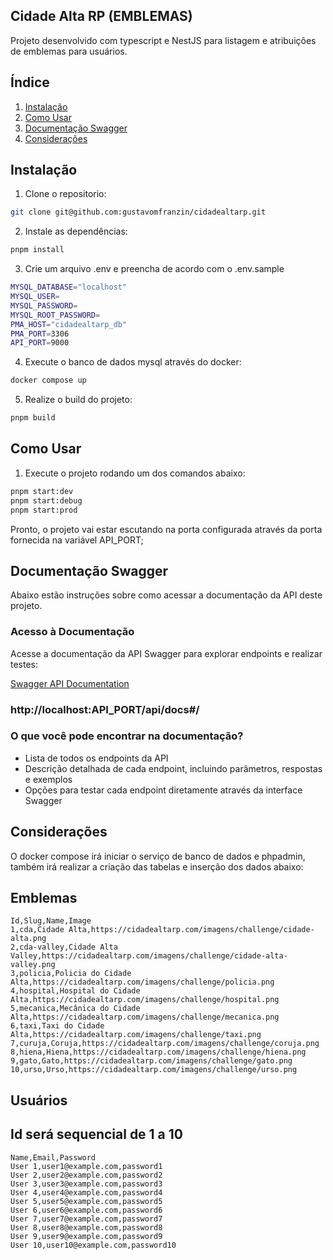 ## Cidade Alta RP (EMBLEMAS)

Projeto desenvolvido com typescript e NestJS para listagem e atribuições de emblemas para usuários.

## Índice 

1. [Instalação](#instalação)
2. [Como Usar](#como-usar)
2. [Documentação Swagger](#documentação-swagger)
3. [Considerações](#considerações)

## Instalação

1. Clone o repositorio:
```bash
git clone git@github.com:gustavomfranzin/cidadealtarp.git

```
2. Instale as dependências:
```bash
pnpm install
```
3. Crie um arquivo .env e preencha de acordo com o .env.sample
```bash
MYSQL_DATABASE="localhost"
MYSQL_USER=
MYSQL_PASSWORD=
MYSQL_ROOT_PASSWORD=
PMA_HOST="cidadealtarp_db"
PMA_PORT=3306
API_PORT=9000
```
4. Execute o banco de dados mysql através do docker:
```bash
docker compose up
```
5. Realize o build do projeto:
```bash
pnpm build
```

## Como Usar

1. Execute o projeto rodando um dos comandos abaixo:
```bash
pnpm start:dev 
pnpm start:debug
pnpm start:prod
```

Pronto, o projeto vai estar escutando na porta configurada através da porta fornecida na variável API_PORT;

## Documentação Swagger

Abaixo estão instruções sobre como acessar a documentação da API deste projeto.

### Acesso à Documentação

Acesse a documentação da API Swagger para explorar endpoints e realizar testes:

[Swagger API Documentation](https://swagger.io/docs/)

### http://localhost:API_PORT/api/docs#/

### O que você pode encontrar na documentação?

- Lista de todos os endpoints da API
- Descrição detalhada de cada endpoint, incluindo parâmetros, respostas e exemplos
- Opções para testar cada endpoint diretamente através da interface Swagger

## Considerações

O docker compose irá iniciar o serviço de banco de dados e phpadmin, também irá realizar a criação das tabelas e inserção dos dados abaixo:

## Emblemas

```csv
Id,Slug,Name,Image
1,cda,Cidade Alta,https://cidadealtarp.com/imagens/challenge/cidade-alta.png
2,cda-valley,Cidade Alta Valley,https://cidadealtarp.com/imagens/challenge/cidade-alta-valley.png
3,policia,Policia do Cidade Alta,https://cidadealtarp.com/imagens/challenge/policia.png
4,hospital,Hospital do Cidade Alta,https://cidadealtarp.com/imagens/challenge/hospital.png
5,mecanica,Mecânica do Cidade Alta,https://cidadealtarp.com/imagens/challenge/mecanica.png
6,taxi,Taxi do Cidade Alta,https://cidadealtarp.com/imagens/challenge/taxi.png
7,curuja,Coruja,https://cidadealtarp.com/imagens/challenge/coruja.png
8,hiena,Hiena,https://cidadealtarp.com/imagens/challenge/hiena.png
9,gato,Gato,https://cidadealtarp.com/imagens/challenge/gato.png
10,urso,Urso,https://cidadealtarp.com/imagens/challenge/urso.png
```

## Usuários

## Id será sequencial de 1 a 10 

```csv
Name,Email,Password
User 1,user1@example.com,password1
User 2,user2@example.com,password2
User 3,user3@example.com,password3
User 4,user4@example.com,password4
User 5,user5@example.com,password5
User 6,user6@example.com,password6
User 7,user7@example.com,password7
User 8,user8@example.com,password8
User 9,user9@example.com,password9
User 10,user10@example.com,password10
```


